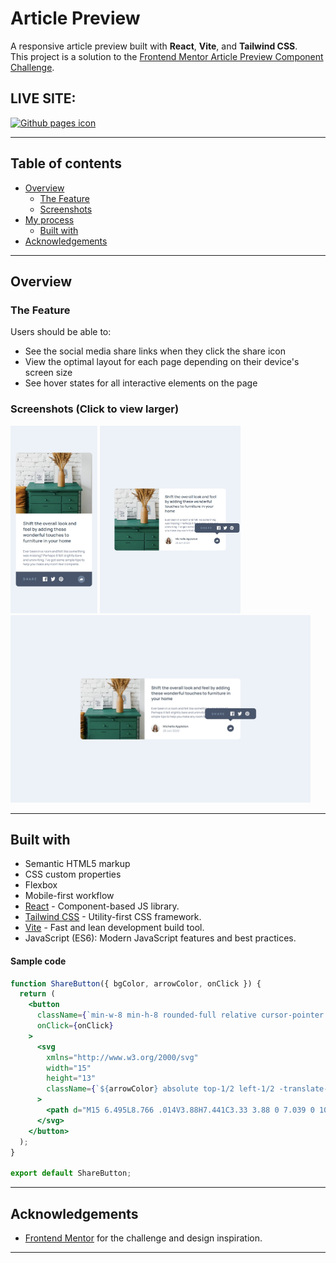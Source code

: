# Article Preview

A responsive article preview built with **React**, **Vite**, and **Tailwind CSS**.  
This project is a solution to the [Frontend Mentor Article Preview Component Challenge](https://www.frontendmentor.io/challenges/article-preview-component-dYBN_pYFT).

## LIVE SITE:

[![Github pages icon](https://img.shields.io/badge/GitHub%20Pages-222222?style=for-the-badge&logo=github%20Pages&logoColor=white)](https://aflamiano-career.github.io/article-preview-component/)

---

## Table of contents

- [Overview](#overview)
  - [The Feature](#the-feature)
  - [Screenshots](#screenshots)
- [My process](#my-process)
  - [Built with](#built-with)
- [Acknowledgements](#acknowledgements)

---

## Overview

### The Feature

Users should be able to:

- See the social media share links when they click the share icon
- View the optimal layout for each page depending on their device's screen size
- See hover states for all interactive elements on the page

### Screenshots (Click to view larger)

<img src="./screenshots/mobile.jpeg" alt="Alt Text" style="height:300px;"> <img src="./screenshots/tablet.jpeg" alt="Alt Text" style="height:300px;"> <img src="./screenshots/desktop.jpeg" alt="Alt Text" style="height:300px;">

---

## Built with

- Semantic HTML5 markup
- CSS custom properties
- Flexbox
- Mobile-first workflow
- [React](https://reactjs.org/) - Component-based JS library.
- [Tailwind CSS](https://tailwindcss.com/) - Utility-first CSS framework.
- [Vite](https://vitejs.dev/) - Fast and lean development build tool.
- JavaScript (ES6): Modern JavaScript features and best practices.

#### Sample code

```jsx
function ShareButton({ bgColor, arrowColor, onClick }) {
  return (
    <button
      className={`min-w-8 min-h-8 rounded-full relative cursor-pointer ${bgColor}`}
      onClick={onClick}
    >
      <svg
        xmlns="http://www.w3.org/2000/svg"
        width="15"
        height="13"
        className={`${arrowColor} absolute top-1/2 left-1/2 -translate-x-1/2 -translate-y-1/2`}
      >
        <path d="M15 6.495L8.766 .014V3.88H7.441C3.33 3.88 0 7.039 0 10.936v2.049l.589-.612C2.59 10.294 5.422 9.11 8.39 9.11h.375v3.867L15 6.495z" />
      </svg>
    </button>
  );
}

export default ShareButton;
```

---

## Acknowledgements

- [Frontend Mentor](https://www.frontendmentor.io/) for the challenge and design inspiration.

---
